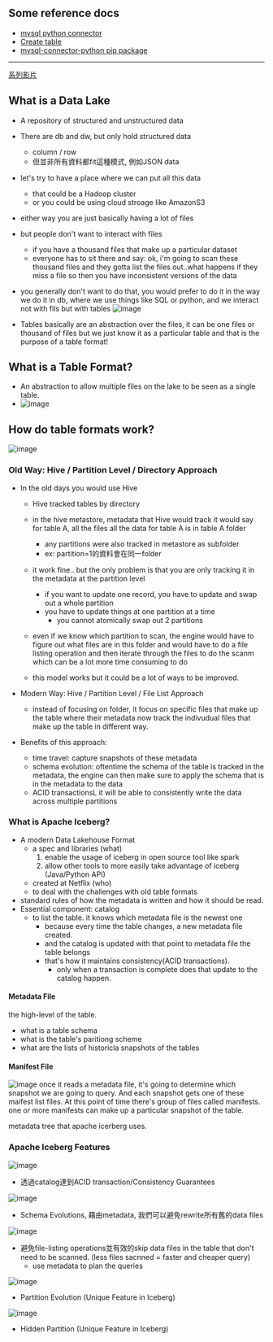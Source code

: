 ## Some reference docs
* [mysql python connector](https://dev.mysql.com/doc/connector-python/en/connector-python-connectargs.html)
* [Create table](https://www.w3schools.com/mysql/mysql_create_table.asp)
* [mysql-connector-python pip package](https://pypi.org/project/mysql-connector-python/)
---
[系列影片](https://www.youtube.com/watch?v=p24GiqQaA1U&list=PL-gIUf9e9CCskP6wP-NKRU9VhofMHYjcd)


## What is a Data Lake
* A repository of structured and unstructured data
* There are db and dw, but only hold structured data
    * column / row
    * 但並非所有資料都fit這種模式, 例如JSON data
* let's try to have a place where we can put all this data
    * that could be a Hadoop cluster
    * or you could be using cloud stroage like AmazonS3
* either way you are just basically having a lot of files
* but people don't want to interact with files
    * if you have a thousand files that make up a particular dataset
    * everyone has to sit there and say: ok, i'm going to scan these thousand files and they gotta list the files out..what happens if they miss a file so then you have inconsistent versions of the data
* you generally don't want to do that, you would prefer to do it in the way we do it in db, where we use things like SQL or python, and we interact not with fils but with tables
![image](https://hackmd.io/_uploads/SJoOtTqxC.png)

* Tables basically are an abstraction over the files, it can be one files or thousand of files but we just know it as a particular table and that is the purpose of a table format!

## What is a Table Format?
* An abstraction to allow multiple files on the lake to be seen as a single table.
* ![image](https://hackmd.io/_uploads/ryPp3pqgR.png)


## How do table formats work?

![image](https://hackmd.io/_uploads/Bk1Mpp9lC.png)

### Old Way: Hive / Partition Level / Directory Approach
* In the old days  you would use Hive
    * Hive tracked tables by directory
    * in the hive metastore, metadata that Hive would track it would say for table A, all the files all the data for table A is in table A folder
        * any partitions were also tracked in metastore as subfolder
        * ex: partition=1的資料會在同一folder
    * it work fine.. but the only problem is that you are only tracking it in the metadata at the partition level
        * if you want to update one record, you have to update and swap out a whole partition
        * you have to update things at one partition at a time
            * you cannot atomically swap out 2 partitions
    
    * even if we know which partition to scan, the engine would have to figure out what files are in this folder and would have to do a file listing operation and then iterate through the files to do the scanm which can be a lot more time consuming to do
    * this model works but it could be a lot of ways to be improved.


* Modern Way: Hive / Partition Level / File List Approach
    * instead of focusing on folder, it focus on specific files that make up the table where their metadata now track the indivudual files that make up the table in different way.


* Benefits of this approach:
    * time travel: capture snapshots of these metadata
    * schema evolution: oftentime the schema of the table is tracked in the metadata, the engine can then make sure to apply the schema that is in the metadata to the data
    * ACID transactionsL it will be able to consistently write the data across multiple partitions

### What is Apache Iceberg?
* A modern Data Lakehouse Format
    * a spec and libraries (what)
        1. enable the usage of iceberg in open source tool like spark
        2. allow other tools to more easily take advantage of iceberg (Java/Python API)
    * created at Netflix (who)
    * to deal with the challenges with old table formats
* standard rules of how the metadata is written and how it should be read.
* Essential component: catalog
    * to list the table. it knows which metadata file is the newest one
        * because every time the table changes, a new metadata file created.
        * and the catalog is updated with that point to metadata file the table belongs
        * that's how it maintains consistency(ACID transactions).
            * only when a transaction is complete does that update to the catalog happen.

#### Metadata File
the high-level of the table.
* what is a table schema
* what is the table's paritiong scheme
* what are the lists of historicla snapshots of the tables

#### Manifest File
![image](https://hackmd.io/_uploads/SJ7zK09gC.png)
once it reads a metadata file, it's going to determine which snapshot we are going to query. And each snapshot gets one of these maifest list files. At this point of time there's group of files called manifests. one or more manifests can make up a particular snapshot of the table.

metadata tree that apache icerberg uses.


### Apache Iceberg Features
![image](https://hackmd.io/_uploads/rJOo9Rqg0.png) 


* 透過catalog達到ACID transaction/Consistency Guarantees


![image](https://hackmd.io/_uploads/HkvlsCcx0.png)

* Schema Evolutions, 藉由metadata, 我們可以避免rewrite所有舊的data files

![image](https://hackmd.io/_uploads/Bykuo09x0.png)

* 避免file-listing operations並有效的skip data files in the table that don't need to be scanned. (less files sacnned = faster and cheaper query)
    * use metadata to plan the queries

![image](https://hackmd.io/_uploads/Hy0b2C5lA.png)

* Partition Evolution (Unique Feature in Iceberg)

![image](https://hackmd.io/_uploads/HkVtnAcl0.png)

* Hidden Partition (Unique Feature in Iceberg)
